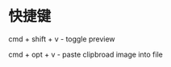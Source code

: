 # 快捷键


cmd + shift + v             -           toggle preview




cmd + opt + v             -             paste clipbroad image into file 
